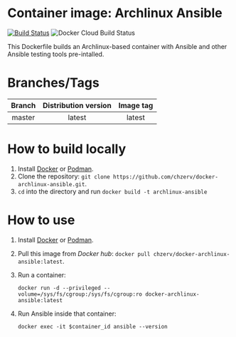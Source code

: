 # Container image: Archlinux Ansible

[![Build Status](https://travis-ci.com/chzerv/docker-archlinux-ansible.svg?branch=master)](https://travis-ci.com/chzerv/docker-archlinux-ansible)
![Docker Cloud Build Status](https://img.shields.io/docker/cloud/build/chzerv/docker-archlinux-ansible)

This Dockerfile builds an Archlinux-based container with Ansible and other Ansible testing tools pre-intalled.

# Branches/Tags

| Branch | Distribution version | Image tag |
| :----: | :------------------: | :-------: |
| master |        latest        |  latest   |

# How to build locally

1. Install [Docker](https://docs.docker.com/engine/install/) or [Podman](https://podman.io/getting-started/installation.html).
2. Clone the repository: `git clone https://github.com/chzerv/docker-archlinux-ansible.git`.
3. `cd` into the directory and run `docker build -t archlinux-ansible`

# How to use

1. Install [Docker](https://docs.docker.com/engine/install/) or [Podman](https://podman.io/getting-started/installation.html).
2. Pull this image from _Docker hub_: `docker pull chzerv/docker-archlinux-ansible:latest`.
3. Run a container:

   ```shell
   docker run -d --privileged --volume=/sys/fs/cgroup:/sys/fs/cgroup:ro docker-archlinux-ansible:latest
   ```

4. Run Ansible inside that container:

   ```shell
   docker exec -it $container_id ansible --version
   ```
